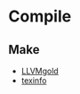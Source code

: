 # Compile

## Make
 - [LLVMgold](https://github.com/b04902036/Problems/tree/master/compile/LLVMgold)
 - [texinfo](https://github.com/b04902036/Problems/tree/master/compile/texinfo)

